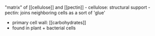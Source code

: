 "matrix" of [[cellulose]] and [[pectin]]
	- cellulose: structural support
	- pectin: joins neighboring cells as a sort of 'glue'
- primary cell wall: [[carbohydrates]]
- found in plant + bacterial cells
